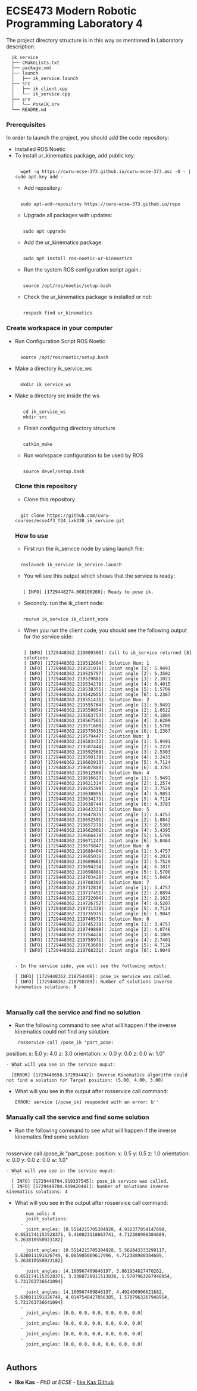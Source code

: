 # ECSE473 Modern Robotic Programming Laboratory 4

The project directory structure is in this way as mentioned in Laboratory description:

```
  ik_service
  ├── CMakeLists.txt
  ├── package.xml
  ├── launch
  │   ├── ik_service.launch 
  ├── src
  │   ├── ik_client.cpp
  │   └── ik_service.cpp
  ├── srv
  │   └── PoseIK.srv
  └── README.md
```
### Prerequisites

In order to launch the project, you should add the code repository: 
- Installed ROS Noetic
- To install ur_kinematics package, add public key:
  ```
  
    wget -q https://cwru-ecse-373.github.io/cwru-ecse-373.asc -O - | sudo apt-key add -
  
  ```
  -  Add repository:
  ```
  
    sudo apt-add-repository https://cwru-ecse-373.github.io/repo
  
  ```
    -  Upgrade all packages wıth updates:
  ```
  
     sudo apt upgrade
  
  ```
  -  Add the ur_kinematics package:
  ```
  
     sudo apt install ros-noetic-ur-kinematics
  
  ```
  -  Run the system ROS configuration script again.:
  ```
  
     source /opt/ros/noetic/setup.bash
  
  ```
  -  Check the ur_kinematics package is installed or not:
  ```
  
     rospack find ur_kinematics
  
  ```

### Create workspace in your computer
- Run Configuration Script ROS Noetic
   ```
  
     source /opt/ros/noetic/setup.bash
  
  ``` 
- Make a directory ik_service_ws
   ```
  
     mkdir ik_service_ws
  
  ```
- Make a directory src inside the ws
  ```
  
     cd ik_service_ws
     mkdir src
  
  ```
  - Finish configuring directory structure
  ```
  
     catkin_make
  
  ```
  - Run workspace configuration to be used by ROS
  ```
  
     source devel/setup.bash
  
  ```
  ### Clone this repository
  - Clone this repository
   ```
  
     git clone https://github.com/cwru-courses/ecse473_f24_ixk238_ik_service.git 
  
  ```

  ### How to use
    - First run the ik_service node by using launch file:
   ```
  
     roslaunch ik_service ik_service.launch
  
  ```
   - You wil see this output which shows that the service is ready:
  ```
  
     [ INFO] [1729448274.068106260]: Ready to pose ik.
  
  ```
  - Secondly. run the ik_client node:
  ```
  
     rosrun ik_service ik_client_node 
  
  ```
  - When you run the client code, you should see the following output for the service side:
 
    ```
  
    [ INFO] [1729448362.219009300]: Call to ik_service returned [8] solutions
    [ INFO] [1729448362.219512604]: Solution Num: 1
    [ INFO] [1729448362.219521016]: Joint angle [1]: 5.9491 
    [ INFO] [1729448362.219525757]: Joint angle [2]: 5.3502 
    [ INFO] [1729448362.219529881]: Joint angle [3]: 2.1023 
    [ INFO] [1729448362.219534278]: Joint angle [4]: 0.4015 
    [ INFO] [1729448362.219538355]: Joint angle [5]: 1.5708 
    [ INFO] [1729448362.219542655]: Joint angle [6]: 1.2367 
    [ INFO] [1729448362.219551431]: Solution Num: 2
    [ INFO] [1729448362.219555764]: Joint angle [1]: 5.9491 
    [ INFO] [1729448362.219559854]: Joint angle [2]: 1.0522 
    [ INFO] [1729448362.219563753]: Joint angle [3]: 4.1809 
    [ INFO] [1729448362.219567561]: Joint angle [4]: 2.6209 
    [ INFO] [1729448362.219571608]: Joint angle [5]: 1.5708 
    [ INFO] [1729448362.219575615]: Joint angle [6]: 1.2367 
    [ INFO] [1729448362.219579447]: Solution Num: 3
    [ INFO] [1729448362.219583433]: Joint angle [1]: 5.9491 
    [ INFO] [1729448362.219587444]: Joint angle [2]: 5.2220 
    [ INFO] [1729448362.219592569]: Joint angle [3]: 2.5303 
    [ INFO] [1729448362.219599139]: Joint angle [4]: 3.2433 
    [ INFO] [1729448362.219603913]: Joint angle [5]: 4.7124 
    [ INFO] [1729448362.219607888]: Joint angle [6]: 4.3783 
    [ INFO] [1729448362.219612568]: Solution Num: 4
    [ INFO] [1729448362.219616627]: Joint angle [1]: 5.9491 
    [ INFO] [1729448362.219621314]: Joint angle [2]: 1.2574 
    [ INFO] [1729448362.219625398]: Joint angle [3]: 3.7529 
    [ INFO] [1729448362.219630095]: Joint angle [4]: 5.9853 
    [ INFO] [1729448362.219634175]: Joint angle [5]: 4.7124 
    [ INFO] [1729448362.219638744]: Joint angle [6]: 4.3783 
    [ INFO] [1729448362.219643333]: Solution Num: 5
    [ INFO] [1729448362.219647875]: Joint angle [1]: 3.4757 
    [ INFO] [1729448362.219652591]: Joint angle [2]: 1.8842 
    [ INFO] [1729448362.219657278]: Joint angle [3]: 2.5303 
    [ INFO] [1729448362.219662001]: Joint angle [4]: 3.4395 
    [ INFO] [1729448362.219666474]: Joint angle [5]: 1.5708 
    [ INFO] [1729448362.219671247]: Joint angle [6]: 5.0464 
    [ INFO] [1729448362.219675847]: Solution Num: 6
    [ INFO] [1729448362.219680404]: Joint angle [1]: 3.4757 
    [ INFO] [1729448362.219685036]: Joint angle [2]: 4.2028 
    [ INFO] [1729448362.219689661]: Joint angle [3]: 3.7529 
    [ INFO] [1729448362.219694234]: Joint angle [4]: 6.1815 
    [ INFO] [1729448362.219698881]: Joint angle [5]: 1.5708 
    [ INFO] [1729448362.219703428]: Joint angle [6]: 5.0464 
    [ INFO] [1729448362.219708302]: Solution Num: 7
    [ INFO] [1729448362.219712818]: Joint angle [1]: 3.4757 
    [ INFO] [1729448362.219717451]: Joint angle [2]: 2.0894 
    [ INFO] [1729448362.219722094]: Joint angle [3]: 2.1023 
    [ INFO] [1729448362.219726752]: Joint angle [4]: 0.5207 
    [ INFO] [1729448362.219731338]: Joint angle [5]: 4.7124 
    [ INFO] [1729448362.219735975]: Joint angle [6]: 1.9049 
    [ INFO] [1729448362.219740575]: Solution Num: 8
    [ INFO] [1729448362.219745230]: Joint angle [1]: 3.4757 
    [ INFO] [1729448362.219749898]: Joint angle [2]: 4.0746 
    [ INFO] [1729448362.219754424]: Joint angle [3]: 4.1809 
    [ INFO] [1729448362.219758971]: Joint angle [4]: 2.7401 
    [ INFO] [1729448362.219763608]: Joint angle [5]: 4.7124 
    [ INFO] [1729448362.219768231]: Joint angle [6]: 1.9049 
      
  ```
  - In the service side, you will see the following output:
    ```
      [ INFO] [1729448362.218754408]: pose_ik service was called.
      [ INFO] [1729448362.218798789]: Number of solutions inverse kinematics solutions: 8
  ```

  
### Manually call the service and find no solution
  - Run the following command to see what will happen if the inverse kinematics could not find any solution:
    ```
     rosservice call /pose_ik "part_pose:
  position:
    x: 5.0
    y: 4.0
    z: 3.0
  orientation:
    x: 0.0
    y: 0.0
    z: 0.0
    w: 1.0" 

  ```
- What will you see in the service ouput:
    ```
    [ERROR] [1729448658.172994442]: Inverse Kinematics algorithm could not find a solution for Target position: (5.00, 4.00, 3.00)
  ```
- What will you see in the output after rosservice call command:
    ```
    ERROR: service [/pose_ik] responded with an error: b''
  ```
### Manually call the service and find some solution
  - Run the following command to see what will happen if the inverse kinematics find some solution:
    ```
  rosservice call /pose_ik "part_pose:
  position:
    x: 0.5
    y: 0.5
    z: 1.0
  orientation:
    x: 0.0
    y: 0.0
    z: 0.0
    w: 1.0" 

  ```
- What will you see in the service ouput:
    ```
    [ INFO] [1729448704.919337545]: pose_ik service was called.
    [ INFO] [1729448704.919420441]: Number of solutions inverse kinematics solutions: 4

  ```
- What will you see in the output after rosservice call command:
    ```
        num_sols: 4
        joint_solutions: 
      - 
        joint_angles: [0.5514215705384928, 4.932377054147698, 0.6531741153528371, 5.410023118063741, 4.712388980384689, 5.263810550923182]
      - 
        joint_angles: [0.5514215705384928, 5.562843333299117, 5.630011191826749, 6.085905069617996, 4.712388980384689, 5.263810550923182]
      - 
        joint_angles: [4.160967409846197, 3.861934627470262, 0.6531741153528371, 3.3388728911513836, 1.5707963267948954, 5.731763736641094]
      - 
        joint_angles: [4.160967409846197, 4.492400906621682, 5.630011191826749, 4.0147548427056385, 1.5707963267948954, 5.731763736641094]
      - 
        joint_angles: [0.0, 0.0, 0.0, 0.0, 0.0, 0.0]
      - 
        joint_angles: [0.0, 0.0, 0.0, 0.0, 0.0, 0.0]
      - 
        joint_angles: [0.0, 0.0, 0.0, 0.0, 0.0, 0.0]
      - 
        joint_angles: [0.0, 0.0, 0.0, 0.0, 0.0, 0.0]

    
  ```


## Authors

  - **Ilke Kas** - *PhD at ECSE* -
    [Ilke Kas Github](https://github.com/ilke-kas)

